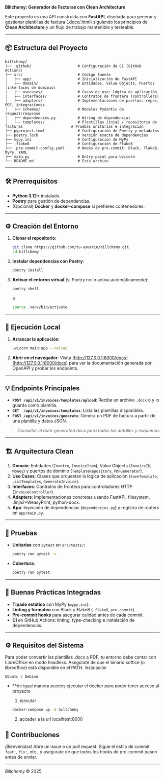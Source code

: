 **Billchemy: Generador de Facturas con Clean Architecture**

Este proyecto es una API construida con **FastAPI**, diseñada para generar y gestionar plantillas de factura (.docx/.html) siguiendo los principios de **Clean Architecture** y un flujo de trabajo mantenible y testeable.

---

## 📦 Estructura del Proyecto

```text
billchemy/
├── .github/                     # Configuración de CI (GitHub Actions)
├── src/                         # Código fuente
│   ├── app/                     # Inicialización de FastAPI
│   ├── domain/                  # Entidades, Value Objects, Puertos (interfaces de dominio)
│   ├── usecases/                # Casos de uso: lógica de aplicación
│   ├── interfaces/              # Contratos de frontera (controllers)
│   ├── adapters/                # Implementaciones de puertos: repos, PDF, integraciones
│   ├── schemas/                 # Modelos Pydantic de request/response
│   ├── dependencies.py          # Wiring de dependencias
│   └── templates/               # Plantillas Jinja2 / repositorio de facturas                      # Pruebas unitarias e integración
├── pyproject.toml               # Configuración de Poetry y metadatos
├── poetry.lock                  # Versión exacta de dependencias
├── mypy.ini                     # Configuración de MyPy
├── .flake8                      # Configuración de Flake8
├── .pre-commit-config.yaml      # Hooks de pre-commit: Black, Flake8, MyPy, YAML
├── main.py                      # Entry-point para Uvicorn
└── README.md                    # Este archivo
```

---

## 🛠️ Prerrequisitos

* **Python 3.12+** instalado.
* **Poetry** para gestión de dependencias.
* (Opcional) **Docker** y **docker-compose** si prefieres contenedores.

---

## ⚙️ Creación del Entorno

1. **Clonar el repositorio**:

   ```bash
   git clone https://github.com/tu-usuario/billchemy.git
   cd billchemy
   ```

2. **Instalar dependencias con Poetry**:

   ```bash
   poetry install
   ```

3. **Activar el entorno virtual** (si Poetry no lo activa automáticamente):

   ```bash
   poetry shell
   ```
   o

   ```bash
   source .venv/bin/activate
   ```

---

## 🚀 Ejecución Local

1. **Arrancar la aplicación**:

   ```bash
   uvicorn main:app --reload
   ```
2. **Abrir en el navegador**:
   Visita [http://127.0.0.1:8000/docs](http://127.0.0.1:8000/docs) para ver la documentación generada por OpenAPI y probar los endpoints.

---

## 💡 Endpoints Principales

* **`POST /api/v1/invoices/templates/upload`**: Recibe un archivo `.docx` o  y lo guarda como plantilla.
* **`GET  /api/v1/invoices/templates`**: Lista las plantillas disponibles.
* **`POST /api/v1/invoices/generate`**: Genera un PDF de factura a partir de una plantilla y datos JSON.

> *Consultar el auto-generated docs para todos los detalles y esquemas*

---

## 🏗️ Arquitectura Clean

1. **Domain**: Entidades (`Invoice`, `InvoiceItem`), Value Objects (`InvoiceID`, `Money`) y puertos de dominio (`TemplateRepository`, `PDFGenerator`).
2. **Use Cases**: Clases que orquestan la lógica de aplicación (`SaveTemplate`, `ListTemplates`, `GenerateInvoice`).
3. **Interfaces**: Contratos de frontera para controladores HTTP (`InvoiceController`).
4. **Adapters**: Implementaciones concretas usando FastAPI, filesystem, Jinja2+WeasyPrint, python-docx.
5. **App**: Inyección de dependencias (`dependencies.py`) y registro de routers en `app/main.py`.

---

## 🧪 Pruebas

* **Unitarias** con `pytest` en `src/tests/`:

  ```bash
  poetry run pytest -v
  ```
* **Cobertura**:

  ```bash
  poetry run pytest
  ```

---

## 🎯 Buenas Prácticas Integradas

* **Tipado estático** con MyPy (`mypy.ini`).
* **Linting y formateo** con Black y Flake8 (`.flake8`, `pre-commit`).
* **Pre-commit hooks** para asegurar calidad antes de cada commit.
* **CI** en GitHub Actions: linting, type-checking e instalación de dependencias.

---

## ⚙️ Requisitos del Sistema

Para poder convertir las plantillas .docx a PDF, tu entorno debe contar con LibreOffice en modo headless. Asegúrate de que el binario soffice (o libreoffice) está disponible en el PATH.
Instalación

    Ubuntu / Debian

* **de igual manera puedes ejecutar el docker para poder tener acceso al proyecto

   1. ejecutar :

   ```bash
   docker-compose up -d billchemy
   ```
   2. acceder a la url localhost:8000


## 📖 Contribuciones

¡Bienvenidas! Abre un issue o un pull request. Sigue el estilo de commit `feat:`, `fix:`, etc., y asegúrate de que todos los hooks de pre-commit pasen antes de enviar.

---



*Billchemy* © 2025
